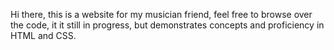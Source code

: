 Hi there, this is a website for my musician friend, feel free to browse over the code, it it still in progress,
but demonstrates concepts and proficiency in HTML and CSS.
